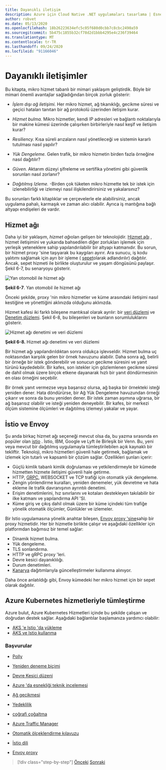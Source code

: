 ```yaml
---
title: Dayanıklı iletişim
description: Azure için Cloud Native .NET uygulamaları tasarlama | Esnek Iletişim
author: robvet
ms.date: 05/13/2020
ms.openlocfilehash: 18b26223634efc5c05f680d0cbb7c8cbc2490a59
ms.sourcegitcommit: 5b475c1855b32cf78d2d1bbb4295e4c236f39464
ms.translationtype: MT
ms.contentlocale: tr-TR
ms.lasthandoff: 09/24/2020
ms.locfileid: "91166046"
---
```

# <a name="resilient-communications"></a>Dayanıklı iletişimler

Bu kitapta, mikro hizmet tabanlı bir mimari yaklaşım geliştirdik. Böyle bir mimari önemli avantajlar sağladığından birçok zorluk gösterir:

- *İşlem dışı ağ iletişimi.* Her mikro hizmet, ağ tıkanıklığı, gecikme süresi ve geçici hataları tanıtan bir ağ protokolü üzerinden iletişim kurar.

- *Hizmet bulma.* Mikro hizmetler, kendi IP adresleri ve bağlantı noktalarıyla bir makine kümesi üzerinde çalışırken birbirleriyle nasıl keşif ve iletişim kurar?

- *Resiliency.* Kısa süreli arızaların nasıl yönetileceği ve sistemin kararlı tutulması nasıl yapılır?

- *Yük Dengeleme.* Gelen trafik, bir mikro hizmetin birden fazla örneğine nasıl dağıtılır?

- *Güven.* Aktarım düzeyi şifreleme ve sertifika yönetimi gibi güvenlik sorunları nasıl zorlanır?

- *Dağıtılmış Izleme.* -Birden çok tüketen mikro hizmette tek bir istek için izlenebilirliği ve izlemeyi nasıl ilişkilendirirsiniz ve yakalarsınız?

Bu sorunları farklı kitaplıklar ve çerçevelerle ele alabilirsiniz, ancak uygulama pahalı, karmaşık ve zaman alıcı olabilir. Ayrıca iş mantığına bağlı altyapı endişeleri de vardır.

## <a name="service-mesh"></a>Hizmet ağı

Daha iyi bir yaklaşım, *hizmet ağı*olan gelişen bir teknolojidir. [Hizmet ağı](https://www.nginx.com/blog/what-is-a-service-mesh/) , hizmet iletişimini ve yukarıda bahsedilen diğer zorlukları işlemek için yerleşik yeteneklere sahip yapılandırılabilir bir altyapı katmanıdır. Bu sorun, bir hizmet proxy 'sine taşıyarak bu kaygıları ayırır. Ara sunucu, iş kodu yalıtımı sağlamak için ayrı bir işleme ( [sepet](/azure/architecture/patterns/sidecar)olarak adlandırılır) dağıtılır. Ancak, sepet hizmeti ile birlikte oluşturulur ve yaşam döngüsünü paylaşır. Şekil 6-7, bu senaryoyu gösterir.

![Yan otomobil ile hizmet ağı](./media/service-mesh-with-side-car.png)

**Şekil 6-7**. Yan otomobil ile hizmet ağı

Önceki şekilde, proxy 'nin mikro hizmetler ve küme arasındaki iletişimi nasıl kestiğine ve yönettiğini aklınızda olduğunu aklınızda.

Hizmet kafesi iki farklı bileşene mantıksal olarak ayrılır: bir [veri düzlemi](https://blog.envoyproxy.io/service-mesh-data-plane-vs-control-plane-2774e720f7fc) ve [Denetim düzlemi](https://blog.envoyproxy.io/service-mesh-data-plane-vs-control-plane-2774e720f7fc). Şekil 6-8, bu bileşenleri ve bunların sorumluluklarını gösterir.

![Hizmet ağı denetimi ve veri düzlemi](./media/istio-control-and-data-plane.png)

**Şekil 6-8.** Hizmet ağı denetimi ve veri düzlemi

Bir hizmet ağı yapılandırıldıktan sonra oldukça işlevseldir. Hizmet bulma uç noktasından karşılık gelen bir örnek havuzunu alabilir. Daha sonra ağ, belirli bir örneğe bir istek gönderebilir ve sonucun gecikme süresini ve yanıt türünü kaydedebilir. Bir kafes, son istekler için gözlemlenen gecikme süresi de dahil olmak üzere birçok etkene dayanarak hızlı bir yanıt döndürmesinin en olası örneğini seçebilir.

Bir örnek yanıt vermezse veya başarısız olursa, ağ başka bir örnekteki isteği yeniden dener. Hata döndürürse, bir Ağ Yük Dengeleme havuzundan örneği çıkarır ve sonra da bunu yeniden dener. Bir istek zaman aşımına uğrarsa, bir ağ başarısız olabilir ve isteği yeniden deneyebilir. Bir kafes, bir merkezi ölçüm sistemine ölçümleri ve dağıtılmış izlemeyi yakalar ve yayar.

## <a name="istio-and-envoy"></a>İstio ve Envoy

Şu anda birkaç hizmet ağı seçeneği mevcut olsa da, bu yazma sırasında en popüler olan [istio](https://istio.io/docs/concepts/what-is-istio/) . İstio, IBM, Google ve Lyft ile Birleşik bir Venn. Bu, yeni veya mevcut bir dağıtılmış uygulamayla tümleştirilebilen açık kaynaklı bir tekliftir. Teknoloji, mikro hizmetleri güvenli hale getirmek, bağlamak ve izlemek için tutarlı ve kapsamlı bir çözüm sağlar. Özellikleri şunları içerir:

- Güçlü kimlik tabanlı kimlik doğrulaması ve yetkilendirmeyle bir kümede hizmetten hizmete iletişimi güvenli hale getirme.
- HTTP, [GRPC](https://grpc.io/), WEBSOCKET ve TCP trafiği için otomatik yük dengeleme.
- Zengin yönlendirme kuralları, yeniden denemeler, yük devretme ve hata ekleme ile trafik davranışının ayrıntılı denetimi.
- Erişim denetimlerini, hız sınırlarını ve kotaları destekleyen takılabilir bir ilke katmanı ve yapılandırma API 'SI.
- Küme giriş ve çıkış dahil olmak üzere bir küme içindeki tüm trafiğe yönelik otomatik ölçümler, Günlükler ve izlemeler.

Bir Istio uygulamasına yönelik anahtar bileşen, [Envoy proxy 'sine](https://www.envoyproxy.io/docs/envoy/latest/intro/what_is_envoy)sahip bir proxy hizmetidir. Her bir hizmetle birlikte çalışır ve aşağıdaki özellikler için platformdan bağımsız bir temel sağlar:

- Dinamik hizmet bulma.
- Yük dengeleme.
- TLS sonlandırma.
- HTTP ve gRPC proxy 'leri.
- Devre kesici dayanıklılığı.
- Durum denetimleri.
- [Kanarya](https://martinfowler.com/bliki/CanaryRelease.html) dağıtımlarıyla güncelleştirmeler kullanıma alınıyor.

Daha önce anlatıldığı gibi, Envoy kümedeki her mikro hizmet için bir sepet olarak dağıtılır.

## <a name="integration-with-azure-kubernetes-services"></a>Azure Kubernetes hizmetleriyle tümleştirme

Azure bulut, Azure Kubernetes Hizmetleri içinde bu şekilde çalışan ve doğrudan destek sağlar. Aşağıdaki bağlantılar başlamanıza yardımcı olabilir:

- [AKS 'e Istio 'da yükleme](/azure/aks/istio-install)
- [AKS ve Istio kullanma](/azure/aks/istio-scenario-routing)

### <a name="references"></a>Başvurular

- [Polly](http://www.thepollyproject.org/)

- [Yeniden deneme biçimi](/azure/architecture/patterns/retry)

- [Devre Kesici düzeni](/azure/architecture/patterns/circuit-breaker)

- [Azure 'da esnekliği teknik incelemesi](https://azure.microsoft.com/mediahandler/files/resourcefiles/resilience-in-azure-whitepaper/Resilience%20in%20Azure.pdf)

- [Ağ gecikmesi](https://www.techopedia.com/definition/8553/network-latency)

- [Yedeklilik](/azure/architecture/guide/design-principles/redundancy)

- [coğrafi çoğaltma](/azure/sql-database/sql-database-active-geo-replication)

- [Azure Traffic Manager](/azure/traffic-manager/traffic-manager-overview)

- [Otomatik ölçeklendirme kılavuzu](/azure/architecture/best-practices/auto-scaling)

- [İstio dili](https://istio.io/docs/concepts/what-is-istio/)

- [Envoy proxy](https://www.envoyproxy.io/docs/envoy/latest/intro/what_is_envoy)

>[!div class="step-by-step"]
>[Önceki](infrastructure-resiliency-azure.md) 
> [Sonraki](monitoring-health.md)

